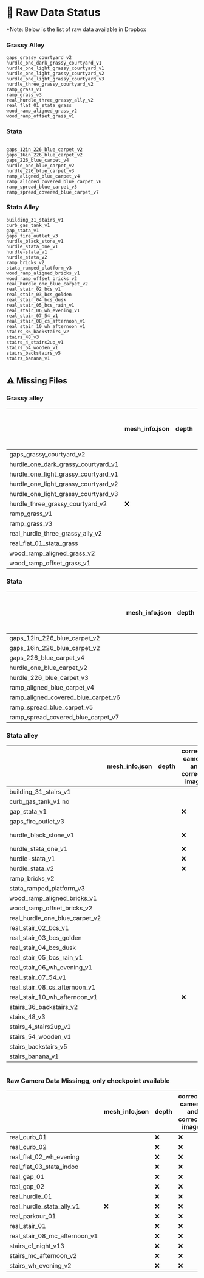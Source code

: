 # 🌱 Raw Data Status
*Note: Below is the list of raw data available in Dropbox

### Grassy Alley
```shell
gaps_grassy_courtyard_v2             
hurdle_one_dark_grassy_courtyard_v1  
hurdle_one_light_grassy_courtyard_v1 
hurdle_one_light_grassy_courtyard_v2 
hurdle_one_light_grassy_courtyard_v3 
hurdle_three_grassy_courtyard_v2     
ramp_grass_v1                        
ramp_grass_v3                        
real_hurdle_three_grassy_ally_v2
real_flat_01_stata_grass
wood_ramp_aligned_grass_v2
wood_ramp_offset_grass_v1
```

### Stata
```shell

gaps_12in_226_blue_carpet_v2
gaps_16in_226_blue_carpet_v2
gaps_226_blue_carpet_v4
hurdle_one_blue_carpet_v2
hurdle_226_blue_carpet_v3
ramp_aligned_blue_carpet_v4
ramp_aligned_covered_blue_carpet_v6
ramp_spread_blue_carpet_v5
ramp_spread_covered_blue_carpet_v7

```

###  Stata Alley
```shell
building_31_stairs_v1
curb_gas_tank_v1
gap_stata_v1 
gaps_fire_outlet_v3
hurdle_black_stone_v1
hurdle_stata_one_v1
hurdle-stata_v1
hurdle_stata_v2
ramp_bricks_v2
stata_ramped_platform_v3
wood_ramp_aligned_bricks_v1
wood_ramp_offset_bricks_v2
real_hurdle_one_blue_carpet_v2
real_stair_02_bcs_v1
real_stair_03_bcs_golden
real_stair_04_bcs_dusk
real_stair_05_bcs_rain_v1
real_stair_06_wh_evening_v1
real_stair_07_54_v1
real_stair_08_cs_afternoon_v1
real_stair_10_wh_afternoon_v1
stairs_36_backstairs_v2
stairs_48_v3
stairs_4_stairs2up_v1
stairs_54_wooden_v1
stairs_backstairs_v5
stairs_banana_v1

```
# 
## ⚠️ Missing Files

### Grassy alley
|                            | mesh_info.json | depth | corrected cameras and corrected images | checkpoint |
|----------------------------|----------------|-------|----------------------------------------|------------|
| gaps_grassy_courtyard_v2    |                |       |                                        |            |
| hurdle_one_dark_grassy_courtyard_v1 |                |       |                                        |            |
| hurdle_one_light_grassy_courtyard_v1 |                |       |                                        |            |
| hurdle_one_light_grassy_courtyard_v2 |                |       |                                        |            |
| hurdle_one_light_grassy_courtyard_v3 |                |       | ❌                                      |            |
| hurdle_three_grassy_courtyard_v2    | ❌              |       | ❌                                      |            |
| ramp_grass_v1               |                |       |                                        |            |
| ramp_grass_v3               |                |       |                                        |            |
| real_hurdle_three_grassy_ally_v2 |                |     | ❌                                      |            |
| real_flat_01_stata_grass    |                |       |                                        |            |
| wood_ramp_aligned_grass_v2  |                |       |                                        |            |
| wood_ramp_offset_grass_v1   |                |       |                                        |            |

### Stata
|                                   | mesh_info.json | depth | corrected cameras and corrected images | checkpoint |
|-----------------------------------|----------------|-------|----------------------------------------|------------|
| gaps_12in_226_blue_carpet_v2      |                |       |                                        |            |
| gaps_16in_226_blue_carpet_v2      |                |       |                                        |            |
| gaps_226_blue_carpet_v4           |                |       |                                        |            |
| hurdle_one_blue_carpet_v2         |                |       |                                        |            |
| hurdle_226_blue_carpet_v3         |                |       | ❌                                      |            |
| ramp_aligned_blue_carpet_v4       |                |       |                                        |            |
| ramp_aligned_covered_blue_carpet_v6 |                |       |                                        |            |
| ramp_spread_blue_carpet_v5        |                |       |                                        |            |
| ramp_spread_covered_blue_carpet_v7 |                |       |                                        |            |

### Stata alley
|                                    | mesh_info.json | depth | corrected cameras and corrected images | checkpoint | confidence, images, cameras |
|------------------------------------|----------------|------|----------------------------------------|----------|---------------------------|
| building_31_stairs_v1              |                |      |                                        |          |                           |
| curb_gas_tank_v1 no                |                |      |                                        | ❌        |                           |
| gap_stata_v1                       |                |      | ❌                                      |          |                           |
| gaps_fire_outlet_v3                |                |      |                                        |          |                           |
| hurdle_black_stone_v1              |                |      | ❌                                      |          | No cofidence              |
| hurdle_stata_one_v1                |                |      | ❌                                      |          |                           |
| hurdle-stata_v1                    |                |      | ❌                                      | ❌        |                           |
| hurdle_stata_v2                    |                |      | ❌                                      |          |                           |
| ramp_bricks_v2                     |                |      |                                        |          |                           |
| stata_ramped_platform_v3           |                |      |                                        | ❌        |                           |
| wood_ramp_aligned_bricks_v1        |                |      |                                        |          |                           |
| wood_ramp_offset_bricks_v2         |                |      |                                        |          |                           |
| real_hurdle_one_blue_carpet_v2     |                |      |                                        |          |                           |
| real_stair_02_bcs_v1               |                |      |                                        |          |                           |
| real_stair_03_bcs_golden           |                |      |                                        |          |                           |
| real_stair_04_bcs_dusk             |                |      |                                        |          |                           |
| real_stair_05_bcs_rain_v1          |                |      |                                        |          |                           |
| real_stair_06_wh_evening_v1        |                |      |                                        |          |                           |
| real_stair_07_54_v1                |                |      |                                        |          |                           |
| real_stair_08_cs_afternoon_v1      |                |      |                                        |          |                           |
| real_stair_10_wh_afternoon_v1      |                |      | ❌                                      |          |                           |
| stairs_36_backstairs_v2            |                |      |                                        |          |                           |
| stairs_48_v3                       |                |      |                                        |          |                           |
| stairs_4_stairs2up_v1              |                |      |                                        |          |                           |
| stairs_54_wooden_v1                |                |      |                                        |          |                           |
| stairs_backstairs_v5               |                |      |                                        |          | ❌                         |
| stairs_banana_v1                   |                |      |                                        |          | ❌                         |


#
### Raw Camera Data Missingg, only checkpoint available
|                                                     | mesh_info.json | depth | corrected cameras and corrected images | checkpoint |
|-----------------------------------------------------|----------------|-------|------------------------------|------------|
| real_curb_01                                        |                | ❌     | ❌                            |            |
| real_curb_02                                        |                | ❌     | ❌                            |            |
| real_flat_02_wh_evening                             |                | ❌     | ❌                            |            |
| real_flat_03_stata_indoo                            |                | ❌     | ❌                            |            |
| real_gap_01                                         |                | ❌     | ❌                            |            |
| real_gap_02                                         |                | ❌     | ❌                            |            |
| real_hurdle_01                                      |                | ❌     | ❌                            |            |
| real_hurdle_stata_ally_v1                           | ❌              | ❌     | ❌                            |            |
| real_parkour_01                                     |                | ❌     | ❌                            |            |
| real_stair_01                                       |                | ❌     | ❌                            |            |
| real_stair_08_mc_afternoon_v1                       |                | ❌     | ❌                            |            |
| stairs_cf_night_v13                                 |                | ❌     | ❌                            |            |
| stairs_mc_afternoon_v2                              |                | ❌     | ❌                            |            |
| stairs_wh_evening_v2                                |                | ❌     | ❌                            |            |
